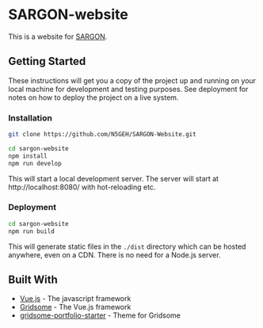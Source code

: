 # SARGON-website

This is a website for [SARGON](https://sargon-n5geh.netlify.app/).

## Getting Started

These instructions will get you a copy of the project up and running on your local machine for development and testing purposes. See deployment for notes on how to deploy the project on a live system.

### Installation

```sh
git clone https://github.com/N5GEH/SARGON-Website.git
```
```sh
cd sargon-website
npm install
npm run develop
```
This will start a local development server. The server will start at http://localhost:8080/ with hot-reloading etc.

### Deployment

```sh
cd sargon-website
npm run build
```
This will generate static files in the `./dist` directory which can be hosted anywhere, even on a CDN. There is no need for a Node.js server.
 
## Built With
 
 * [Vue.js](https://vuejs.org/) - The javascript framework
 * [Gridsome](https://gridsome.org/) - The Vue.js framework
 * [gridsome-portfolio-starter](https://github.com/drehimself/gridsome-portfolio-starter) - Theme for Gridsome

